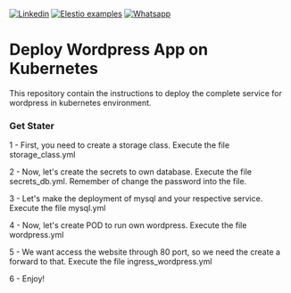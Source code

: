 [![Linkedin](https://img.shields.io/static/v1.svg?logo=linkedin&color=f78A38&labelColor=083468&logoColor=ffffff&style=for-the-badge&label=Linkedin&message=Public)](https://www.linkedin.com/in/eric-ricielle-2aa1ba237/) [![Elestio examples](https://img.shields.io/static/v1.svg?logo=github&color=f78A38&labelColor=083468&logoColor=ffffff&style=for-the-badge&label=github&message=open%20source)](https://github.com/TucanoWeb) [![Whatsapp](https://img.shields.io/static/v1.svg?logo=whatsapp&color=f78A38&labelColor=083468&logoColor=ffffff&style=for-the-badge&label=Whatsapp&message=Tirar%20Dúvidas)](https://api.whatsapp.com/send?phone=5531992936042)

# Deploy Wordpress App on Kubernetes

This repository contain the instructions to deploy the complete service for wordpress in kubernetes environment.

### Get Stater

1 - First, you need to create a storage class. Execute the file storage_class.yml

2 - Now, let's create the secrets to own database. Execute the file secrets_db.yml. Remember of change the password into the file.

3 - Let's make the deployment of mysql and your respective service. Execute the file mysql.yml

4 - Now, let's create POD to run own wordpress. Execute the file wordpress.yml

5 - We want access the website through 80 port, so we need the create a forward to that. Execute the file ingress_wordpress.yml

6 - Enjoy!
